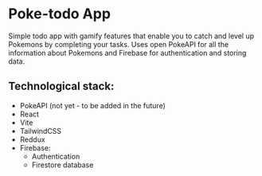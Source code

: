 # Poke-todo App
Simple todo app with gamify features that enable you to catch and level up Pokemons by completing your tasks.
Uses open PokeAPI for all the information about Pokemons and Firebase for authentication and storing data. 

## Technological stack:
- PokeAPI (not yet - to be added in the future)
- React
- Vite
- TailwindCSS
- Reddux
- Firebase:
    - Authentication
    - Firestore database